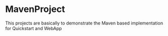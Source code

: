 # MavenProject
This projects are basically to demonstrate the Maven based implementation for Quickstart and WebApp
